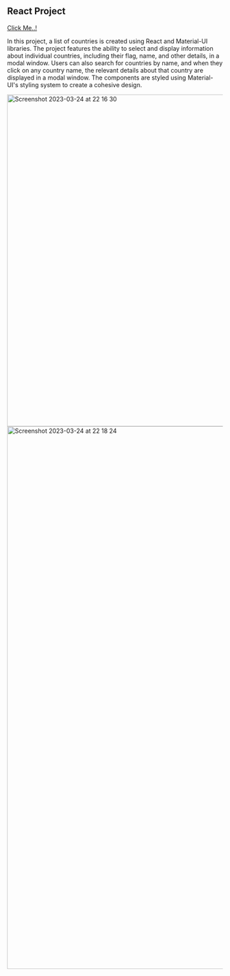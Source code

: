 ## React Project

[Click Me..!](https://countries-homework-ja1h.vercel.app)

In this project, a list of countries is created using React and Material-UI libraries. The project features the ability to select and display information about individual countries, including their flag, name, and other details, in a modal window. Users can also search for countries by name, and when they click on any country name, the relevant details about that country are displayed in a modal window. The components are styled using Material-UI's styling system to create a cohesive design.

<img width="774" alt="Screenshot 2023-03-24 at 22 16 30" src="https://user-images.githubusercontent.com/101603320/227643064-384948d6-495d-44df-9583-852b8f58adc4.png">

<img width="1266" alt="Screenshot 2023-03-24 at 22 18 24" src="https://user-images.githubusercontent.com/101603320/227643331-6d487845-41c6-4132-a57c-6cf33d5057d7.png">






